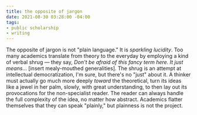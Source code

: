 ```yaml
---
title: the opposite of jargon
date: 2021-08-30 03:28:00 -04:00
tags:
- public scholarship
- writing
---
```


The opposite of jargon is not "plain language." It is *sparkling lucidity*. Too many academics translate from theory to the everyday by employing a kind of verbal shrug — they say, *Don't be afraid of this fancy term here. It just means*... [insert mealy-mouthed generalities]. The shrug is an attempt at intellectual democratization, I'm sure, but there's no "just" about it. A thinker must actually go much more deeply *toward* the theoretical, turn its ideas like a jewel in her palm, slowly, with great understanding, to then lay out its provocations for the non-specialist reader. The reader can always handle the full complexity of the idea, no matter how abstract. Academics flatter themselves that they can speak "plainly," but plainness is not the project.